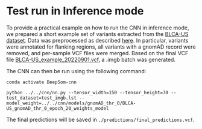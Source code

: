 # Test run in Inference mode

To provide a practical example on how to run the CNN in inference mode, we prepared a short example set of variants extracted from the [BLCA-US dataset](https://dcc.icgc.org/projects/BLCA-US). Data was preprocessed as described [here](../../dataprep/). In particular, variants were annotated for flanking regions, all variants with a gnomAD record were removed, and per-sample VCF files were merged. Based on the final VCF file
[BLCA-US_example_20220901.vcf](../test/BLCA-US/BLCA-US_example_20220901.vcf), a .imgb batch was generated.

The CNN can then be run using the following command:

```
conda activate DeepSom-cnn

python ../../cnn/nn.py --tensor_width=150 --tensor_height=70 --test_dataset=test_imgb.lst --model_weight=../../cnn/models/gnomAD_thr_0/BLCA-US_gnomAD_thr_0_epoch_20_weights_model
```

The final predictions will be saved in `./predictions/final_predictions.vcf`.
